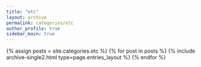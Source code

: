 ```yaml
---
title: "etc"
layout: archive
permalink: categories/etc
author_profile: true
sidebar_main: true
---  
```



{% assign posts = site.categories.etc %}
{% for post in posts %} {% include archive-single2.html type=page.entries_layout %} {% endfor %}